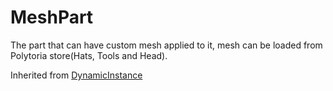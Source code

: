 # MeshPart

The part that can have custom mesh applied to it, mesh can be loaded from Polytoria store(Hats, Tools and Head).

Inherited from [DynamicInstance](../DynamicInstance)
